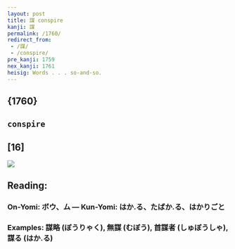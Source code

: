 ```yaml
---
layout: post
title: 謀 conspire
kanji: 謀
permalink: /1760/
redirect_from:
 - /謀/
 - /conspire/
pre_kanji: 1759
nex_kanji: 1761
heisig: Words . . . so-and-so.
---
```


## {1760}

## `conspire`

## [16]

<div class="stroke"><img src="E8AC80.png" /></div>

## Reading:

### On-Yomi: ボウ、ム &mdash; Kun-Yomi: はか.る、たばか.る、はかりごと

### Examples: 謀略 (ぼうりゃく), 無謀 (むぼう), 首謀者 (しゅぼうしゃ), 謀る (はか.る)
